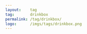 ```yaml
---
layout:    tag
tag:       drinkbox
permalink: /tag/drinkbox/
logo:      /imgs/tags/drinkbox.png
---
```

